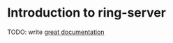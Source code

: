 # Introduction to ring-server

TODO: write [great documentation](http://jacobian.org/writing/what-to-write/)
